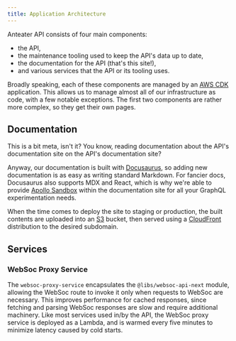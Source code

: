 ```yaml
---
title: Application Architecture
---
```


Anteater API consists of four main components:

- the API,
- the maintenance tooling used to keep the API's data up to date,
- the documentation for the API (that's this site!),
- and various services that the API or its tooling uses.

Broadly speaking, each of these components are managed by an [AWS CDK](https://aws.amazon.com/cdk/) application. This allows us to manage almost all of our infrastructure as code, with a few notable exceptions. The first two components are rather more complex, so they get their own pages.

## Documentation

This is a bit meta, isn't it? You know, reading documentation about the API's documentation site on the API's documentation site?

Anyway, our documentation is built with [Docusaurus](https://docusaurus.io/), so adding new documentation is as easy as writing standard Markdown. For fancier docs, Docusaurus also supports MDX and React, which is why we're able to provide [Apollo Sandbox](https://www.apollographql.com/docs/graphos/explorer/sandbox/) within the documentation site for all your GraphQL experimentation needs.

When the time comes to deploy the site to staging or production, the built contents are uploaded into an [S3](https://aws.amazon.com/s3/) bucket, then served using a [CloudFront](https://aws.amazon.com/cloudfront/) distribution to the desired subdomain.

## Services

### WebSoc Proxy Service

The `websoc-proxy-service` encapsulates the `@libs/websoc-api-next` module, allowing the WebSoc route to invoke it only when requests to WebSoc are necessary. This improves performance for cached responses, since fetching and parsing WebSoc responses are slow and require additional machinery. Like most services used in/by the API, the WebSoc proxy service is deployed as a Lambda, and is warmed every five minutes to minimize latency caused by cold starts.
